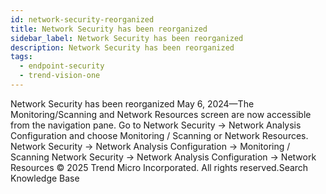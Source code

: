 ```yaml
---
id: network-security-reorganized
title: Network Security has been reorganized
sidebar_label: Network Security has been reorganized
description: Network Security has been reorganized
tags:
  - endpoint-security
  - trend-vision-one
---
```


 Network Security has been reorganized May 6, 2024—The Monitoring/Scanning and Network Resources screen are now accessible from the navigation pane. Go to Network Security → Network Analysis Configuration and choose Monitoring / Scanning or Network Resources. Network Security → Network Analysis Configuration → Monitoring / Scanning Network Security → Network Analysis Configuration → Network Resources © 2025 Trend Micro Incorporated. All rights reserved.Search Knowledge Base